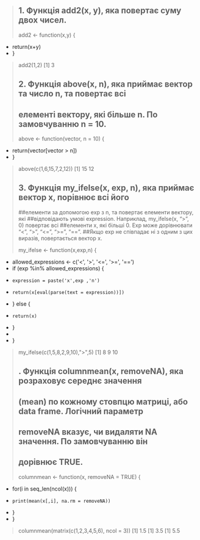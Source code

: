> ## 1. Функція add2(x, y), яка повертає суму двох чисел.
> 
> add2 <- function(x,y) {
+   return(x+y)
+ }
> 
> add2(1,2)
[1] 3
> 
> ## 2. Функція above(x, n), яка приймає вектор та число n, та повертає всі
> ## елементі вектору, які більше n. По замовчуванню n = 10.
> 
> above <- function(vector, n = 10) {
+   return(vector[vector > n])
+ }
> 
> above(c(1,6,15,7,2,12))
[1] 15 12
> 
> ## 3. Функція my_ifelse(x, exp, n), яка приймає вектор x, порівнює всі його
> ##елементи за допомогою exp з n, та повертає елементи вектору, які
> ##відповідають умові expression. Наприклад, my_ifelse(x, “>”, 0) повертає всі
> ##елементи x, які більші 0. Exp може дорівнювати “<”, “>”, “<=”, “>=”, “==”.
> ##Якщо exp не співпадає ні з одним з цих виразів, повертається вектор x.
> 
> my_ifelse <- function(x,exp,n) {
+   allowed_expressions <- c('<', '>', '<=', '>=', '==')
+   if (exp %in% allowed_expressions) {
+     expression = paste('x',exp ,'n')
+     return(x[eval(parse(text = expression))])
+   } else {
+     return(x)
+   }
+   
+ }
> 
> my_ifelse(c(1,5,8,2,9,10),">",5)
[1]  8  9 10
> 
> ## . Функція columnmean(x, removeNA), яка розраховує середнє значення
> ## (mean) по кожному стовпцю матриці, або data frame. Логічний параметр
> ## removeNA вказує, чи видаляти NA значення. По замовчуванню він
> ## дорівнює TRUE.
> 
> columnmean <- function(x, removeNA = TRUE) {
+   for(i in seq_len(ncol(x))) {
+     print(mean(x[,i], na.rm = removeNA))
+   }
+ }
> 
> columnmean(matrix(c(1,2,3,4,5,6), ncol = 3))
[1] 1.5
[1] 3.5
[1] 5.5